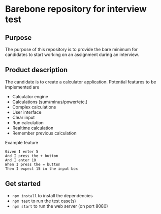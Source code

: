 # Barebone repository for interview test

## Purpose

The purpose of this repository is to provide the bare minimum for candidates to start working on an assignment during an interview.

## Product description

The candidate is to create a calculator application. Potential features to be implemented are

- Calculator engine
 - Calculations (sum/minus/power/etc.)
 - Complex calculations
- User interface
 - Clear input
 - Run calculation
 - Realtime calculation
 - Remember previous calculation

Example feature

```
Given I enter 5
And I press the + button
And I enter 10
When I press the = button
Then I expect 15 in the input box
```

## Get started

- `npm install` to install the dependencies
- `npm test` to run the test case(s)
- `npm start` to run the web server (on port 8080)